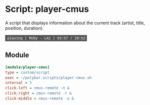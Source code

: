 # Script: player-cmus

A script that displays information about the current track (artist, title, position, duration).

![player-cmus](screenshots/1.png)


## Module

```ini
[module/player-cmus]
type = custom/script
exec = ~/polybar-scripts/player-cmus.sh
interval = 5
click-left = cmus-remote -n &
click-right = cmus-remote -r &
click-middle = cmus-remote -u &
```
